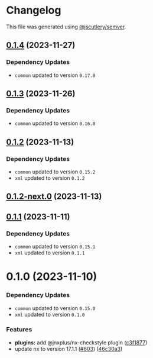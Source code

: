 # Changelog

This file was generated using [@jscutlery/semver](https://github.com/jscutlery/semver).

## [0.1.4](https://github.com/khalilou88/jnxplus/compare/nx-checkstyle-0.1.3...nx-checkstyle-0.1.4) (2023-11-27)

### Dependency Updates

* `common` updated to version `0.17.0`


## [0.1.3](https://github.com/khalilou88/jnxplus/compare/nx-checkstyle-0.1.2...nx-checkstyle-0.1.3) (2023-11-26)

### Dependency Updates

* `common` updated to version `0.16.0`


## [0.1.2](https://github.com/khalilou88/jnxplus/compare/nx-checkstyle-0.1.2-next.0...nx-checkstyle-0.1.2) (2023-11-13)

### Dependency Updates

* `common` updated to version `0.15.2`
* `xml` updated to version `0.1.2`


## [0.1.2-next.0](https://github.com/khalilou88/jnxplus/compare/nx-checkstyle-0.1.1...nx-checkstyle-0.1.2-next.0) (2023-11-13)



## [0.1.1](https://github.com/khalilou88/jnxplus/compare/nx-checkstyle-0.1.0...nx-checkstyle-0.1.1) (2023-11-11)

### Dependency Updates

* `common` updated to version `0.15.1`
* `xml` updated to version `0.1.1`


# 0.1.0 (2023-11-10)

### Dependency Updates

* `common` updated to version `0.15.0`
* `xml` updated to version `0.1.0`

### Features

* **plugins:** add @jnxplus/nx-checkstyle plugin ([c3f1877](https://github.com/khalilou88/jnxplus/commit/c3f1877c0436028428059f2c09d0c014a18bb75e))
* update nx to version 17.1.1 ([#603](https://github.com/khalilou88/jnxplus/issues/603)) ([46c30a3](https://github.com/khalilou88/jnxplus/commit/46c30a3ceb2d7add26a33504bbafc9951f5025c3))
